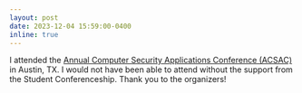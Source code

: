 ```yaml
---
layout: post
date: 2023-12-04 15:59:00-0400
inline: true
---
```


I attended the <a href="https://www.acsac.org/" target="blank">Annual Computer Security Applications Conference (ACSAC)</a> in Austin, TX. I would not have been able to attend without the support from the Student Conferenceship. Thank you to the organizers!
